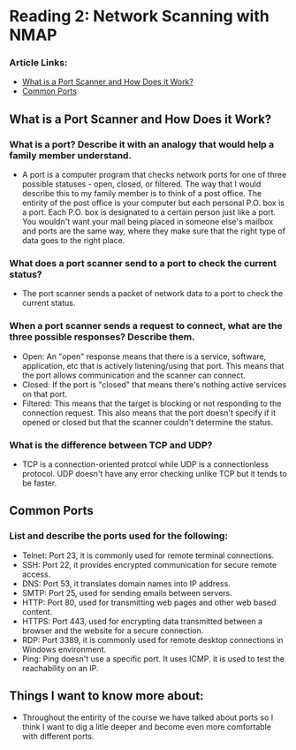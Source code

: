 # Reading 2: Network Scanning with NMAP 

### Article Links: 
- [What is a Port Scanner and How Does it Work?](https://www.varonis.com/blog/port-scanning-techniques)
- [Common Ports](https://www.professormesser.com/network-plus/n10-008/n10-008-video/common-ports-n10-008/)

## What is a Port Scanner and How Does it Work?
  
### What is a port? Describe it with an analogy that would help a family member understand.
  - A port is a computer program that checks network ports for one of three possible statuses - open, closed, or filtered. The way that I would describe this to my family member is to think of a post office. The entirity of the post office is your computer but each personal P.O. box is a port. Each P.O. box is designated to a certain person just like a port. You wouldn't want your mail being placed in someone else's mailbox and ports are the same way, where they make sure that the right type of data goes to the right place. 
### What does a port scanner send to a port to check the current status?
  - The port scanner sends a packet of network data to a port to check the current status. 
### When a port scanner sends a request to connect, what are the three possible responses? Describe them.
  - Open: An "open" response means that there is a service, software, application, etc that is actively listening/using that port. This means that the port allows communication and the scanner can connect.
  - Closed: If the port is "closed" that means there's nothing active services on that port.
  - Filtered: This means that the target is blocking or not responding to the connection request. This also means that the port doesn't specify if it opened or closed but that the scanner couldn't determine the status. 
### What is the difference between TCP and UDP?
- TCP is a connection-oriented protcol while UDP is a connectionless protocol. UDP doesn't have any error checking unlike TCP but it tends to be faster.

## Common Ports

### List and describe the ports used for the following:
  - Telnet: Port 23, it is commonly used for remote terminal connections.
  - SSH: Port 22, it provides encrypted communication for secure remote access.
  - DNS: Port 53, it translates domain names into IP address. 
  - SMTP: Port 25, used for sending emails between servers. 
  - HTTP: Port 80, used for transmitting web pages and other web based content. 
  - HTTPS: Port 443, used for encrypting data transmitted between a browser and the website for a secure connection.
  - RDP: Port 3389, it is commonly used for remote desktop connections in Windows environment. 
  - Ping: Ping doesn't use a specific port. It uses ICMP. it is used to test the reachability on an IP.

## Things I want to know more about: 
  - Throughout the entirity of the course we have talked about ports so I think I want to dig a litle deeper and become even more comfortable with different ports. 
